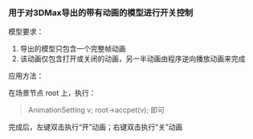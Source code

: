 ### 用于对3DMax导出的带有动画的模型进行开关控制
	
模型要求：

1. 导出的模型只包含一个完整帧动画
2. 该动画仅包含打开或关闭的动画，另一半动画由程序逆向播放动画来完成

应用方法：

在场景节点 root 上，执行：
>	AnimationSetting v;
>	root->accpet(v);
即可

完成后，左键双击执行“开”动画；右键双击执行“关”动画